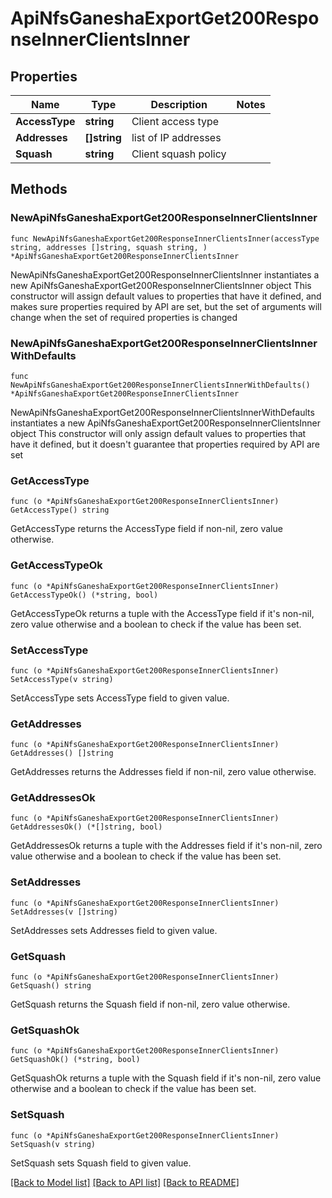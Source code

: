 # ApiNfsGaneshaExportGet200ResponseInnerClientsInner

## Properties

Name | Type | Description | Notes
------------ | ------------- | ------------- | -------------
**AccessType** | **string** | Client access type | 
**Addresses** | **[]string** | list of IP addresses | 
**Squash** | **string** | Client squash policy | 

## Methods

### NewApiNfsGaneshaExportGet200ResponseInnerClientsInner

`func NewApiNfsGaneshaExportGet200ResponseInnerClientsInner(accessType string, addresses []string, squash string, ) *ApiNfsGaneshaExportGet200ResponseInnerClientsInner`

NewApiNfsGaneshaExportGet200ResponseInnerClientsInner instantiates a new ApiNfsGaneshaExportGet200ResponseInnerClientsInner object
This constructor will assign default values to properties that have it defined,
and makes sure properties required by API are set, but the set of arguments
will change when the set of required properties is changed

### NewApiNfsGaneshaExportGet200ResponseInnerClientsInnerWithDefaults

`func NewApiNfsGaneshaExportGet200ResponseInnerClientsInnerWithDefaults() *ApiNfsGaneshaExportGet200ResponseInnerClientsInner`

NewApiNfsGaneshaExportGet200ResponseInnerClientsInnerWithDefaults instantiates a new ApiNfsGaneshaExportGet200ResponseInnerClientsInner object
This constructor will only assign default values to properties that have it defined,
but it doesn't guarantee that properties required by API are set

### GetAccessType

`func (o *ApiNfsGaneshaExportGet200ResponseInnerClientsInner) GetAccessType() string`

GetAccessType returns the AccessType field if non-nil, zero value otherwise.

### GetAccessTypeOk

`func (o *ApiNfsGaneshaExportGet200ResponseInnerClientsInner) GetAccessTypeOk() (*string, bool)`

GetAccessTypeOk returns a tuple with the AccessType field if it's non-nil, zero value otherwise
and a boolean to check if the value has been set.

### SetAccessType

`func (o *ApiNfsGaneshaExportGet200ResponseInnerClientsInner) SetAccessType(v string)`

SetAccessType sets AccessType field to given value.


### GetAddresses

`func (o *ApiNfsGaneshaExportGet200ResponseInnerClientsInner) GetAddresses() []string`

GetAddresses returns the Addresses field if non-nil, zero value otherwise.

### GetAddressesOk

`func (o *ApiNfsGaneshaExportGet200ResponseInnerClientsInner) GetAddressesOk() (*[]string, bool)`

GetAddressesOk returns a tuple with the Addresses field if it's non-nil, zero value otherwise
and a boolean to check if the value has been set.

### SetAddresses

`func (o *ApiNfsGaneshaExportGet200ResponseInnerClientsInner) SetAddresses(v []string)`

SetAddresses sets Addresses field to given value.


### GetSquash

`func (o *ApiNfsGaneshaExportGet200ResponseInnerClientsInner) GetSquash() string`

GetSquash returns the Squash field if non-nil, zero value otherwise.

### GetSquashOk

`func (o *ApiNfsGaneshaExportGet200ResponseInnerClientsInner) GetSquashOk() (*string, bool)`

GetSquashOk returns a tuple with the Squash field if it's non-nil, zero value otherwise
and a boolean to check if the value has been set.

### SetSquash

`func (o *ApiNfsGaneshaExportGet200ResponseInnerClientsInner) SetSquash(v string)`

SetSquash sets Squash field to given value.



[[Back to Model list]](../README.md#documentation-for-models) [[Back to API list]](../README.md#documentation-for-api-endpoints) [[Back to README]](../README.md)


